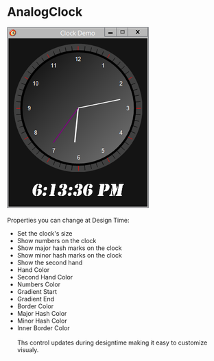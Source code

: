 # AnalogClock
![alt text](https://raw.githubusercontent.com/hazlema/AnalogClock/master/ClockControl.png "Customizable Analog Clock Control")
<br><br>
Properties you can change at Design Time:<br>

- Set the clock's size
- Show numbers on the clock
- Show major hash marks on the clock
- Show minor hash marks on the clock
- Show the second hand
- Hand Color
- Second Hand Color
- Numbers Color
- Gradient Start
- Gradient End
- Border Color
- Major Hash Color
- Minor Hash Color
- Inner Border Color
<br><br>
Ths control updates during designtime making it easy to customize visualy.
